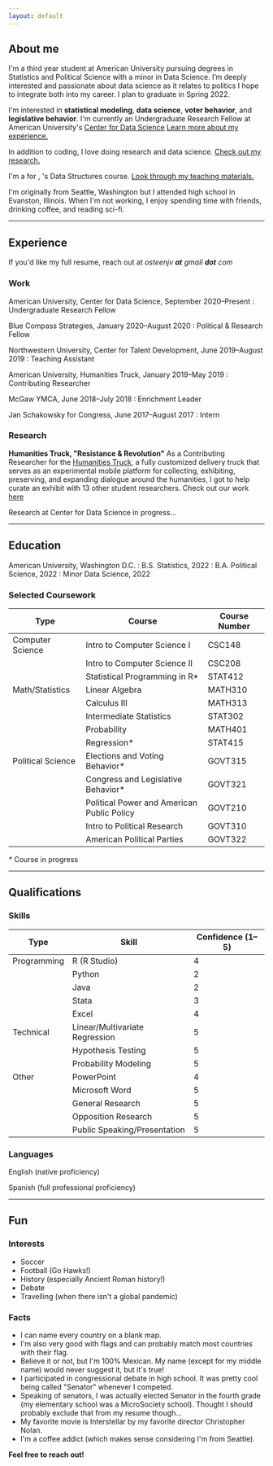 ```yaml
---
layout: default
---
```

## About me
I'm a third year student at American University pursuing degrees in Statistics and Political Science with a minor in Data Science. I’m deeply interested and passionate about data science as it relates to politics I hope to integrate both into my career. I plan to graduate in Spring 2022.

I'm interested in **statistical modeling**, **data science**, **voter behavior**, and **legislative behavior**. I'm currently an Undergraduate Research Fellow at American University's [Center for Data Science](https://www.american.edu/spa/data-science/index.cfm) [Learn more about my experience.](./#experience)

In addition to coding, I love doing research and data science. [Check out my research.](./#research)

I'm a  for , 's Data Structures course. [Look through my teaching materials.](./#teaching)

I'm originally from Seattle, Washington but I attended high school in Evanston, Illinois. When I'm not working, I enjoy spending time with friends, drinking coffee, and reading sci-fi.

---

## Experience
If you'd like my full resume, reach out at *osteenjv **at** gmail **dot** com*

### Work
American University, Center for Data Science, September 2020–Present
: Undergraduate Research Fellow

Blue Compass Strategies, January 2020–August 2020
: Political & Research Fellow

Northwestern University, Center for Talent Development, June 2019–August 2019
: Teaching Assistant

American University, Humanities Truck, January 2019–May 2019
: Contributing Researcher

McGaw YMCA, June 2018–July 2018
: Enrichment Leader

Jan Schakowsky for Congress, June 2017–August 2017
: Intern

### Research

**Humanities Truck, "Resistance & Revolution"**
As a Contributing Researcher for the [Humanities Truck](http://humanitiestruck.com), a fully customized delivery truck that serves as an experimental mobile platform for collecting, exhibiting, preserving, and expanding dialogue around the humanities, I got to help curate an exhibit with 13 other student researchers. Check out our work [here](http://humanitiestruck.com/resistance-revolution/)

Research at Center for Data Science in progress... 


***


## Education

American University, Washington D.C. 
: B.S. Statistics, 2022
: B.A. Political Science, 2022
: Minor Data Science, 2022


### Selected Coursework

| Type             | Course                                                | Course Number        |
|------------------|-------------------------------------------------------|----------------------|
| Computer Science | Intro to Computer Science I                           | CSC148               |
|                  | Intro to Computer Science II						   | CSC208               |
|                  | Statistical Programming in R*                         | STAT412              |
| Math/Statistics  | Linear Algebra                                        | MATH310              |
|                  | Calculus III						                   | MATH313              |
|                  | Intermediate Statistics							   | STAT302              |
|                  | Probability                                           | MATH401              |
|                  | Regression*                                           | STAT415              |
| Political Science| Elections and Voting Behavior*                        | GOVT315              |
|                  | Congress and Legislative Behavior*                    | GOVT321              |
|                  | Political Power and American Public Policy            | GOVT210              |
|                  | Intro to Political Research                           | GOVT310              |
|                  | American Political Parties                            | GOVT322              |

_*_ Course in progress

***

## Qualifications

### Skills

| Type             | Skill                                       | Confidence (1–5)  |
|------------------|---------------------------------------------|-------------------|
| Programming      | R (R Studio)                                | 4                 |
|                  | Python               		                 | 2                 |
|                  | Java                    		             | 2                 |
|                  | Stata                                       | 3                 |
|                  | Excel                                       | 4                 |
| Technical        | Linear/Multivariate Regression              | 5                 |
|                  | Hypothesis Testing                          | 5                 |
|                  | Probability Modeling                        | 5                 |
| Other            | PowerPoint                                  | 4                 |
|                  | Microsoft Word				                 | 5                 |
|                  | General Research                            | 5                 |
|                  | Opposition Research                         | 5                 |
|                  | Public Speaking/Presentation                | 5                 |

### Languages

English (native proficiency)

Spanish (full professional proficiency)

***

## Fun 
### Interests

* Soccer
* Football (Go Hawks!)
* History (especially Ancient Roman history!)
* Debate
* Travelling (when there isn't a global pandemic)

### Facts

* I can name every country on a blank map.
* I'm also very good with flags and can probably match most countries with their flag.
* Believe it or not, but I'm 100% Mexican. My name (except for my middle name) would never suggest it, but it's true!
* I participated in congressional debate in high school. It was pretty cool being called "Senator" whenever I competed. 
* Speaking of senators, I was actually elected Senator in the fourth grade (my elementary school was a MicroSociety school). Thought I should probably exclude that from my resume though... 
* My favorite movie is Interstellar by my favorite director Christopher Nolan. 
* I'm a coffee addict (which makes sense considering I'm from Seattle). 



**Feel free to reach out!**
